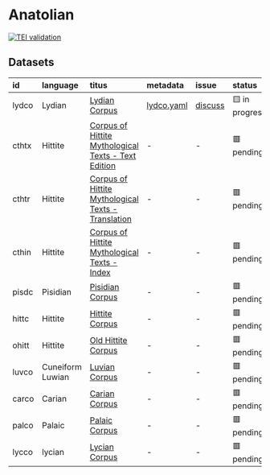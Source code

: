 # Anatolian
[![TEI validation](https://github.com/TITUS-2-0/anatolian/actions/workflows/validate.yaml/badge.svg?branch=main)](https://github.com/TITUS-2-0/anatolian/actions/workflows/validate.yaml)
## Datasets
| id    | language         | titus                                                                                                                          | metadata                                                                         | issue                                                      | status         |
|:------|:-----------------|:-------------------------------------------------------------------------------------------------------------------------------|:---------------------------------------------------------------------------------|:-----------------------------------------------------------|:---------------|
| lydco | Lydian           | [Lydian Corpus](http://titus.uni-frankfurt.de/texte/etcs/anatol/lydian/lydco.htm)                                              | [lydco.yaml](https://github.com/TITUS-2-0/metadata/blob/main/curated/lydco.yaml) | [discuss](https://github.com/TITUS-2-0/anatolian/issues/1) | 🟨 in progress |
| cthtx | Hittite          | [Corpus of Hittite Mythological Texts - Text Edition](http://titus.uni-frankfurt.de/texte/etcs/anatol/hittite/cthtx/cthtx.htm) | -                                                                                | -                                                          | 🟥 pending     |
| cthtr | Hittite          | [Corpus of Hittite Mythological Texts - Translation](http://titus.uni-frankfurt.de/texte/etcs/anatol/hittite/cthtr/cthtr.htm)  | -                                                                                | -                                                          | 🟥 pending     |
| cthin | Hittite          | [Corpus of Hittite Mythological Texts - Index](http://titus.uni-frankfurt.de/texte/etcs/anatol/hittite/cthin/cthin.htm)        | -                                                                                | -                                                          | 🟥 pending     |
| pisdc | Pisidian         | [Pisidian Corpus](http://titus.uni-frankfurt.de/texte/etcs/anatol/pisidic/pisdc.htm)                                           | -                                                                                | -                                                          | 🟥 pending     |
| hittc | Hittite          | [Hittite Corpus](http://titus.uni-frankfurt.de/texte/etcc/anatol/hittite/hittcorp/hittc.htm)                                   | -                                                                                | -                                                          | 🟥 pending     |
| ohitt | Hittite          | [Old Hittite Corpus](http://titus.uni-frankfurt.de/texte/etcc/anatol/hittite/ohittcrp/ohitt.htm)                               | -                                                                                | -                                                          | 🟥 pending     |
| luvco | Cuneiform Luwian | [Luvian Corpus](http://titus.uni-frankfurt.de/texte/etcc/anatol/luvian/luvco.htm)                                              | -                                                                                | -                                                          | 🟥 pending     |
| carco | Carian           | [Carian Corpus](http://titus.uni-frankfurt.de/texte/etcc/anatol/carian/carco.htm)                                              | -                                                                                | -                                                          | 🟥 pending     |
| palco | Palaic           | [Palaic Corpus](http://titus.uni-frankfurt.de/texte/etcc/anatol/palaic/palco.htm)                                              | -                                                                                | -                                                          | 🟥 pending     |
| lycco | lycian           | [Lycian Corpus](http://titus.uni-frankfurt.de/texte/etcs/anatol/lycian/lycco.htm)                                              | -                                                                                | -                                                          | 🟥 pending     |